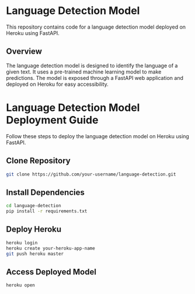 # Language Detection Model

This repository contains code for a language detection model deployed on Heroku using FastAPI.

## Overview

The language detection model is designed to identify the language of a given text. It uses a pre-trained machine learning model to make predictions. The model is exposed through a FastAPI web application and deployed on Heroku for easy accessibility.

# Language Detection Model Deployment Guide

Follow these steps to deploy the language detection model on Heroku using FastAPI.

## Clone Repository

```bash
git clone https://github.com/your-username/language-detection.git
```
## Install Dependencies

```bash
cd language-detection
pip install -r requirements.txt
```
## Deploy Heroku

```bash
heroku login
heroku create your-heroku-app-name
git push heroku master
```
## Access Deployed Model

```bash
heroku open
```
